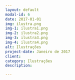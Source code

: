 ```yaml
---
layout: default
modal-id: 6
date: 2017-01-01
img: ilustra.png
img-1: ilustra1.png
img-2: ilustra2.png
img-3: ilustra3.png
img-4: ilustra4.png
alt: Ilustrações
project-date: Janeiro de 2017
client: 
category: Ilustrações
description:

---
```

